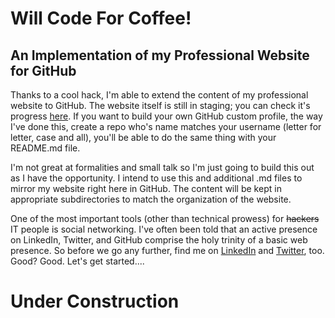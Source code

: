 # Will Code For Coffee!
## An Implementation of my Professional Website for GitHub

Thanks to a cool hack, I'm able to extend the content of my professional website to GitHub. The website itself is still in staging; you can check it's progress [here](http://wcfc.azurewebsites.net). If you want to build your own GitHub custom profile, the way I've done this, create a repo who's name matches your username (letter for letter, case and all), you'll be able to do the same thing with your README.md file.

I'm not great at formalities and small talk so I'm just going to build this out as I have the opportunity. I intend to use this and additional .md files to mirror my website right here in GitHub. The content will be kept in appropriate subdirectories to match the organization of the website.

One of the most important tools (other than technical prowess) for ~~hackers~~ IT people is social networking. I've often been told that an active presence on LinkedIn, Twitter, and GitHub comprise the holy trinity of a basic web presence. So before we go any further, find me on [LinkedIn](https://www.linkedin.com/in/robby-emslie/) and [Twitter](https://twitter.com/codes_4_coffee/), too. Good? Good. Let's get started....

# Under Construction
